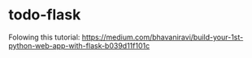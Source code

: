 # todo-flask
Folowing this tutorial: https://medium.com/bhavaniravi/build-your-1st-python-web-app-with-flask-b039d11f101c
